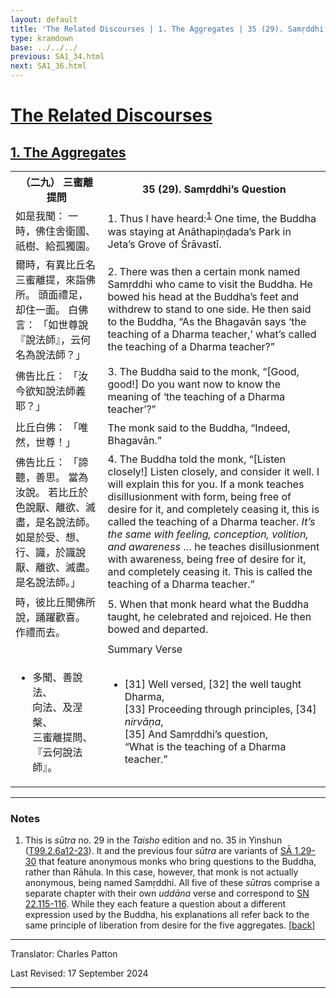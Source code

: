 ```yaml
---
layout: default
title: 'The Related Discourses | 1. The Aggregates | 35 (29). Samṛddhi’s Question'
type: kramdown
base: ../../../
previous: SA1_34.html
next: SA1_36.html
---
```


<h1><a href='../index.html'>The Related Discourses</a></h1>
<h2><a href='index.html'>1. The Aggregates</a></h2>

<table class="trans">
  <th class='ch'>（二九） 三蜜離提問</th>
  <th class='en'>35 (29). Samṛddhi’s Question</th>
  <tr>
    <td title='t99.2.6a12'>如是我聞： 一時，佛住舍衛國、祇樹、給孤獨園。</td>
    <td id='p1'>1. Thus I have heard:<sup id="ref1"><a href="#n1">1</a></sup> One time, the Buddha was staying at Anāthapiṇḍada’s Park in Jeta’s Grove of Śrāvastī.</td>
  </tr>
  <tr>
    <td title='t99.2.6a13'>爾時，有異比丘名三蜜離提，來詣佛所。 頭面禮足，却住一面。 白佛言： 「如世尊說『說法師』，云何名為說法師？」</td>
    <td id='p2'>2. There was then a certain monk named Samṛddhi who came to visit the Buddha. He bowed his head at the Buddha’s feet and withdrew to stand to one side. He then said to the Buddha, “As the Bhagavān says ‘the teaching of a Dharma teacher,’ what’s called the teaching of a Dharma teacher?”</td>
  </tr>
  <tr>
    <td title='t99.2.6a15'>佛告比丘： 「汝今欲知說法師義耶？」</td>
    <td id='p3'>3. The Buddha said to the monk, “[Good, good!] Do you want now to know the meaning of ‘the teaching of a Dharma teacher’?”</td>
  </tr>
  <tr>
    <td title='t99.2.6a16'>比丘白佛： 「唯然，世尊！」</td>
    <td>The monk said to the Buddha, “Indeed, Bhagavān.”</td>
  </tr>
  <tr>
    <td title='t99.2.6a17'>佛告比丘： 「諦聽，善思。 當為汝說。 若比丘於色說厭、離欲、滅盡，是名說法師。 如是於受、想、行、識，於識說厭、離欲、滅盡。 是名說法師。」</td>
    <td id='p4'>4. The Buddha told the monk, “[Listen closely!] Listen closely, and consider it well. I will explain this for you. If a monk teaches disillusionment with form, being free of desire for it, and completely ceasing it, this is called the teaching of a Dharma teacher. <em>It’s the same with feeling, conception, volition, and awareness</em> … he teaches disillusionment with awareness, being free of desire for it, and completely ceasing it. This is called the teaching of a Dharma teacher.”</td>
  </tr>
  <tr>
    <td title='t99.2.6a20'>時，彼比丘聞佛所說，踊躍歡喜。 作禮而去。</td>
    <td id='p5'>5. When that monk heard what the Buddha taught, he celebrated and rejoiced. He then bowed and departed.</td>
  </tr>
<tr>
  <td title='t99.2.6a22'></td>
  <td class='subheading'>Summary Verse</td>
</tr>
<tr>
  <td title='t99.2.6a22'><ul class='verse'>
    <li>多聞、善說法、<br/>
    向法、及涅槃、<br/>
    三蜜離提問、<br/>
    『云何說法師』。</li>
  </ul></td>
  <td><ul class='verse'>
    <li>[31] Well versed, [32] the well taught Dharma,<br/>
    [33] Proceeding through principles, [34] <em>nirvāṇa</em>,<br/>
    [35] And Samṛddhi’s question,<br/>
    “What is the teaching of a Dharma teacher.”</li>
  </ul></td>
</tr>
</table>

<hr/>

<h3 id="notes">Notes</h3>

<ol>
<li id="n1">This is <em>sūtra</em> no. 29 in the <cite>Taisho</cite> edition and no. 35 in Yinshun (<a href="https://cbetaonline.dila.edu.tw/zh/T02n0099_p0006a12" target="_blank">T99.2.6a12-23</a>). It and the previous four <em>sūtra</em> are variants of <a href="SA1_29.html" target="_blank">SĀ 1.29-30</a> that feature anonymous monks who bring questions to the Buddha, rather than Rāhula. In this case, however, that monk is not actually anonymous, being named Samṛddhi. All five of these <em>sūtra</em>s comprise a separate chapter with their own <em>uddāna</em> verse and correspond to <a href="https://suttacentral.net/sn22.115" target="_blank">SN 22.115-116</a>. While they each feature a question about a different expression used by the Buddha, his explanations all refer back to the same principle of liberation from desire for the five aggregates. [<a href="#ref1">back</a>]</li>
</ol>
<hr/>

<p class="translator">Translator: Charles Patton</p>
<p class='revised'>Last Revised: 17 September 2024</p>

<hr/>